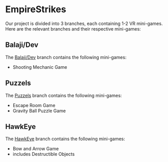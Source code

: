 # EmpireStrikes
Our project is divided into 3 branches, each containing 1-2 VR mini-games. Here are the relevant branches and their respective mini-games:

## Balaji/Dev
The [Balaji/Dev](https://github.com/LuciVatsa/EmpireStrikes/tree/Balaji/Dev) branch contains the following mini-games:
* Shooting Mechanic Game

## Puzzels
The [Puzzels](https://github.com/LuciVatsa/EmpireStrikes/tree/Puzzels) branch contains the following mini-games:
* Escape Room Game
* Gravity Ball Puzzle Game

## HawkEye
The [HawkEye](https://github.com/LuciVatsa/EmpireStrikes/tree/HawkEye) branch contains the following mini-games:
* Bow and Arrow Game
* includes Destructible Objects


